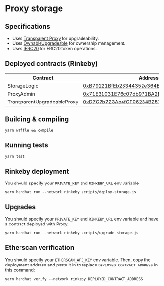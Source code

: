 # Proxy storage

## Specifications

- Uses [Transparent Proxy](https://blog.openzeppelin.com/the-transparent-proxy-pattern/) for upgradeability.
- Uses [OwnableUpgradeable](https://github.com/OpenZeppelin/openzeppelin-contracts-upgradeable/blob/master/contracts/access/OwnableUpgradeable.sol) for ownership management.
- Uses [IERC20](https://github.com/OpenZeppelin/openzeppelin-contracts/blob/master/contracts/token/ERC20/IERC20.sol) for ERC20 token operations.

## Deployed contracts (Rinkeby)

Contract | Address
--- | ---
StorageLogic | [0xB79221BfEb28344352e364Be0d5BD9d58c790B95](https://rinkeby.etherscan.io/address/0xb79221bfeb28344352e364be0d5bd9d58c790b95)  
ProxyAdmin | [0x71E31031E76c07db971BA2E7D457cDc4837FE9EE](https://rinkeby.etherscan.io/address/0x71e31031e76c07db971ba2e7d457cdc4837fe9ee)
TransparentUpgradeableProxy | [0xD7C7b723Ac4fCF06234B25792467f7D3Ba67F2CC](https://rinkeby.etherscan.io/address/0xd7c7b723ac4fcf06234b25792467f7d3ba67f2cc)

## Building & compiling

```shell
yarn waffle && compile
```

## Running tests

```shell
yarn test
```

## Rinkeby deployment

You should specify your `PRIVATE_KEY` and `RINKEBY_URL` env variable

```shell
yarn hardhat run --network rinkeby scripts/deploy-storage.js
```

## Upgrades

You should specify your `PRIVATE_KEY` and `RINKEBY_URL` env variable and have a contract deployed with Proxy.

```shell
yarn hardhat run --network rinkeby scripts/upgrade-storage.js
```

## Etherscan verification

You should specify your `ETHERSCAN_API_KEY` env variable.
Then, copy the deployment address and paste it in to replace `DEPLOYED_CONTRACT_ADDRESS` in this command:

```shell
yarn hardhat verify --network rinkeby DEPLOYED_CONTRACT_ADDRESS
```

